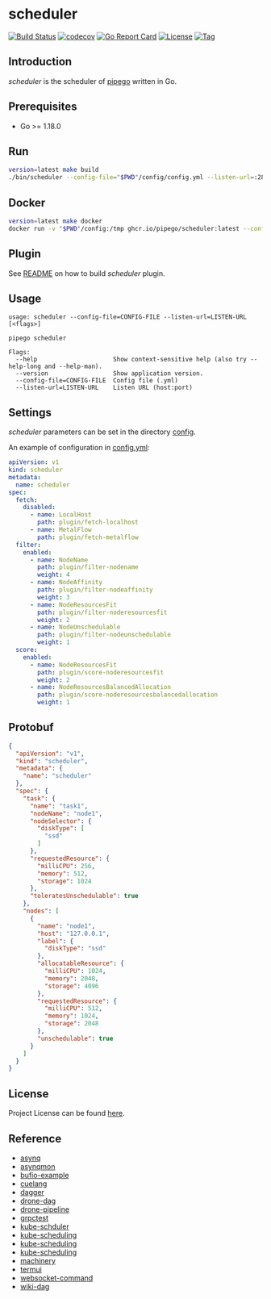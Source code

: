 # scheduler

[![Build Status](https://github.com/pipego/scheduler/workflows/ci/badge.svg?branch=main&event=push)](https://github.com/pipego/scheduler/actions?query=workflow%3Aci)
[![codecov](https://codecov.io/gh/pipego/scheduler/branch/main/graph/badge.svg?token=y5anikgcTz)](https://codecov.io/gh/pipego/scheduler)
[![Go Report Card](https://goreportcard.com/badge/github.com/pipego/scheduler)](https://goreportcard.com/report/github.com/pipego/scheduler)
[![License](https://img.shields.io/github/license/pipego/scheduler.svg)](https://github.com/pipego/scheduler/blob/main/LICENSE)
[![Tag](https://img.shields.io/github/tag/pipego/scheduler.svg)](https://github.com/pipego/scheduler/tags)



## Introduction

*scheduler* is the scheduler of [pipego](https://github.com/pipego) written in Go.



## Prerequisites

- Go >= 1.18.0



## Run

```bash
version=latest make build
./bin/scheduler --config-file="$PWD"/config/config.yml --listen-url=:28082
```



## Docker

```bash
version=latest make docker
docker run -v "$PWD"/config:/tmp ghcr.io/pipego/scheduler:latest --config-file=/tmp/config.yml --listen-url=:28082
```



## Plugin

See [README](https://github.com/pipego/scheduler/blob/main/plugin/README.md) on how to build *scheduler* plugin.



## Usage

```
usage: scheduler --config-file=CONFIG-FILE --listen-url=LISTEN-URL [<flags>]

pipego scheduler

Flags:
  --help                     Show context-sensitive help (also try --help-long and --help-man).
  --version                  Show application version.
  --config-file=CONFIG-FILE  Config file (.yml)
  --listen-url=LISTEN-URL    Listen URL (host:port)
```



## Settings

*scheduler* parameters can be set in the directory [config](https://github.com/pipego/scheduler/blob/main/config).

An example of configuration in [config.yml](https://github.com/pipego/scheduler/blob/main/config/config.yml):

```yaml
apiVersion: v1
kind: scheduler
metadata:
  name: scheduler
spec:
  fetch:
    disabled:
      - name: LocalHost
        path: plugin/fetch-localhost
      - name: MetalFlow
        path: plugin/fetch-metalflow
  filter:
    enabled:
      - name: NodeName
        path: plugin/filter-nodename
        weight: 4
      - name: NodeAffinity
        path: plugin/filter-nodeaffinity
        weight: 3
      - name: NodeResourcesFit
        path: plugin/filter-noderesourcesfit
        weight: 2
      - name: NodeUnschedulable
        path: plugin/filter-nodeunschedulable
        weight: 1
  score:
    enabled:
      - name: NodeResourcesFit
        path: plugin/score-noderesourcesfit
        weight: 2
      - name: NodeResourcesBalancedAllocation
        path: plugin/score-noderesourcesbalancedallocation
        weight: 1
```



## Protobuf

```json
{
  "apiVersion": "v1",
  "kind": "scheduler",
  "metadata": {
    "name": "scheduler"
  },
  "spec": {
    "task": {
      "name": "task1",
      "nodeName": "node1",
      "nodeSelector": {
        "diskType": [
          "ssd"
        ]
      },
      "requestedResource": {
        "milliCPU": 256,
        "memory": 512,
        "storage": 1024
      },
      "toleratesUnschedulable": true
    },
    "nodes": [
      {
        "name": "node1",
        "host": "127.0.0.1",
        "label": {
          "diskType": "ssd"
        },
        "allocatableResource": {
          "milliCPU": 1024,
          "memory": 2048,
          "storage": 4096
        },
        "requestedResource": {
          "milliCPU": 512,
          "memory": 1024,
          "storage": 2048
        },
        "unschedulable": true
      }
    ]
  }
}
```



## License

Project License can be found [here](LICENSE).



## Reference

- [asynq](https://github.com/hibiken/asynq)
- [asynqmon](https://github.com/hibiken/asynqmon)
- [bufio-example](https://golang.org/src/bufio/example_test.go)
- [cuelang](https://cuelang.org)
- [dagger](https://dagger.io/)
- [drone-dag](https://github.com/drone/dag)
- [drone-pipeline](https://docs.drone.io/pipeline/overview/)
- [grpctest](https://github.com/grpc/grpc-go/tree/master/internal/grpctest)
- [kube-schduler](https://github.com/kubernetes/kubernetes/blob/master/pkg/scheduler/schedule_one.go)
- [kube-scheduling](https://cloud.tencent.com/developer/article/1644857)
- [kube-scheduling](https://kubernetes.io/zh/docs/concepts/scheduling-eviction/kube-scheduler/)
- [kube-scheduling](https://kubernetes.io/zh/docs/reference/scheduling/config/)
- [machinery](https://github.com/RichardKnop/machinery/blob/master/v2/example/go-redis/main.go)
- [termui](https://github.com/gizak/termui)
- [websocket-command](https://github.com/gorilla/websocket/tree/master/examples/command)
- [wiki-dag](https://en.wikipedia.org/wiki/Directed_acyclic_graph)
